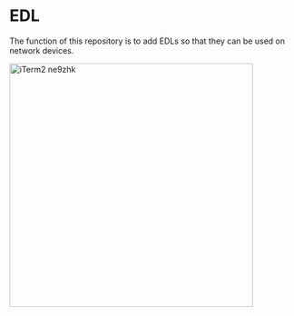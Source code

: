 # EDL

The function of this repository is to add EDLs so that they can be used on network devices.


<img width="429" alt="iTerm2 ne9zhk" src="https://github.com/user-attachments/assets/506a80b4-5d7c-4def-95c3-f150c77c4a97" />

